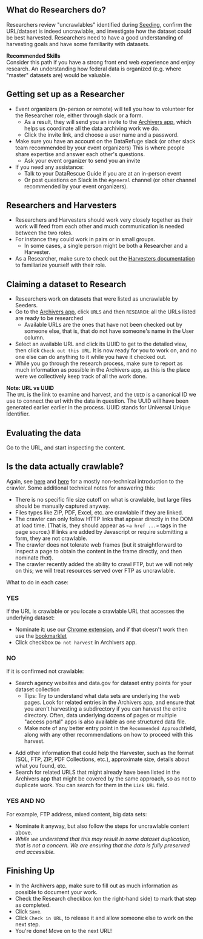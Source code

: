 ## What do Researchers do?

Researchers review "uncrawlables" identified during [Seeding](seednsort.md), confirm the URL/dataset is indeed uncrawlable, and investigate how the dataset could be best harvested. Researchers need to have a good understanding of harvesting goals and have some familiarity with datasets.

<div class = "note">
  <strong>Recommended Skills</strong> <br />  
  Consider this path if you have a strong front end web experience and enjoy research. An understanding how federal data is organized (e.g. where "master" datasets are) would be valuable.
</div>

## Getting set up as a Researcher

- Event organizers (in-person or remote) will tell you how to volunteer for the Researcher role, either through slack or a form.
    - As a result, they will send you an invite to the [Archivers app](http://www.archivers.space/), which helps us coordinate all the data archiving work we do.
    - Click the invite link, and choose a user name and a password.
- Make sure you have an account on the DataRefuge slack (or other slack team recommended by your event organizers) This is where people share expertise and answer each other's questions.
    - Ask your event organizer to send you an invite
- If you need any assistance:
    - Talk to your DataRescue Guide if you are at an in-person event
    - Or post questions on Slack in the `#general` channel (or other channel recommended by your event organizers).

## Researchers and Harvesters

- Researchers and Harvesters should work very closely together as their work will feed from each other and much communication is needed between the two roles.
- For instance they could work in pairs or in small groups.
    - In some cases, a single person might be both a Researcher and a Harvester.
- As a Researcher, make sure to check out the [Harvesters documentation](harvesting.md) to familiarize yourself with their role.

## Claiming a dataset to Research

- Researchers work on datasets that were listed as uncrawlable by Seeders.
- Go to the [Archivers app](http://www.archivers.space/), click `URLS` and then `RESEARCH`: all the URLs listed are ready to be researched
    - Available URLs are the ones that have not been checked out by someone else, that is, that do not have someone's name in the User column.
- Select an available URL and click its UUID to get to the detailed view, then click `Check out this URL`. It is now ready for you to work on, and no one else can do anything to it while you have it checked out.
- While you go through the research process, make sure to report as much information as possible in the Archivers app, as this is the place were we collectively keep track of all the work done.

<div class = "note">
  <strong>Note: URL vs UUID</strong> <br />  
  The <code>URL</code> is the link to examine and harvest, and the <code>UUID</code> is a canonical ID we use to connect the url with the data in question. The UUID will have been generated earlier earlier in the process. UUID stands for Universal Unique Identifier.
</div>

## Evaluating the data

Go to the URL, and start inspecting the content.

## Is the data actually crawlable?

Again, see [here](https://docs.google.com/document/d/1PeWefW2toThs-Pbw0CMv2us7wxQI0gRrP1LGuwMp_UQ/edit)
and [here](https://docs.google.com/document/d/1qpuNCmBmu4KcsS_hE2srewcCiP4f9P5cCyDfHmsSAVU/edit)
for a mostly non-technical introduction to the crawler. Some additional
technical notes for answering this:

- There is no specific file size cutoff on what is crawlable, but large files should be manually captured anyway.
- Files types like ZIP, PDF, Excel, etc. are crawlable if they are linked.
- The crawler can only follow HTTP links that appear directly in the DOM at load time. (That is, they should appear as `<a href ...>` tags in the page source.)
If links are added by Javascript or require submitting a form, they are not crawlable.
- The crawler does not tolerate web frames (but it straightforward to inspect a page to obtain the content in the frame directly, and then nominate *that*).
- The crawler recently added the ability to crawl FTP, but we will not rely on this; we will treat resources served over FTP as uncrawlable.

What to do in each case:

### YES

If the URL is crawlable or you locate a crawlable URL that accesses the underlying dataset:

- Nominate it: use our
  [Chrome extension](https://chrome.google.com/webstore/detail/nominationtool/abjpihafglmijnkkoppbookfkkanklok),
  and if that doesn't work then use the
  [bookmarklet](http://digital2.library.unt.edu/nomination/eth2016/about/)
- Click checkbox `Do not harvest` in Archivers app.
<!-- why don't we ask that any more?  - Fill out cell "Seeded?" = "yes" and tell what URL you seeded. -->

### NO

If it is confirmed not crawlable:
<!-- Why don't we ask that any more? - Fill out the cell "Can it be crawled?" = "no" in Researcher section of the spreadsheet-->

- Search agency websites and data.gov for dataset entry points for your dataset collection  
    - Tips: Try to understand what data sets are underlying the web pages. Look for related entries in the Archivers app, and ensure that you aren't harvesting a subdirectory if you can harvest the entire directory. Often, data underlying dozens of pages or multiple "access portal" apps is also available as one structured data file.
    - Make note of any better entry point in the `Recommended Approach`field, along with any other recommendations on how to proceed with this harvest.
<!-- - Add your suggested url for harvesting the data to spreadsheet (in cell "Harvestable Data"), REALLY IMPORTANT!-->
- Add other information that could help the Harvester, such as the format (SQL, FTP, ZIP, PDF Collections, etc.), approximate size, details about what you found, etc.
- Search for related URLS that might already have been listed in the Archivers app that might be covered by the same approach, so as not to duplicate work. You can search for them in the `Link URL` field.

### YES AND NO

For example, FTP address, mixed content, big data sets:
<!--  - Fill out the cell "Can it be crawled?" = "yes & no" in Researcher section of the spreadsheet-->

- Nominate it anyway, but also follow the steps for uncrawlable content above.
- *While we understand that this may result in some dataset duplication, that is not a concern. We are ensuring that the data is fully preserved and accessible.*

## Finishing Up

- In the Archivers app, make sure to fill out as much information as possible to document your work.
- Check the Research checkbox (on the right-hand side) to mark that step as completed.
- Click `Save`.
- Click `Check in URL`, to release it and allow someone else to work on the next step.
- You're done! Move on to the next URL!

<!-- HOW DOES THIS PROCESS WORK NOW:    - If ever a day or more passed  since you originally claimed the item, update the date to today's date.
    - Note that if more than 2 days have passed since you claimed the dataset and it is still not closed, the **Date field will turn red**, signaling that someone else can claim it in your place and start working on it
      - This will avoid datasets being stuck in the middle of the workflow and not being finalized.-->
